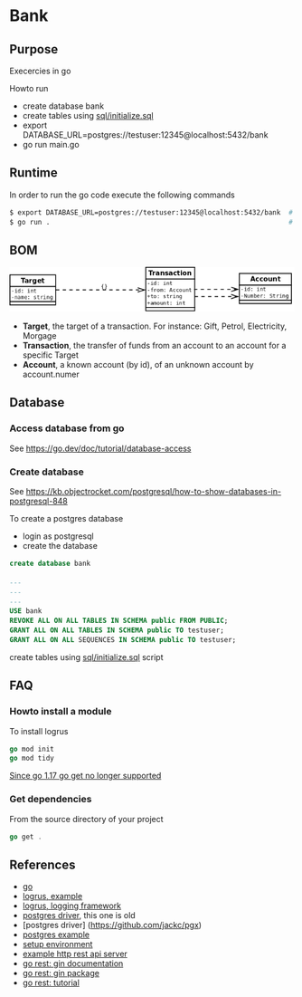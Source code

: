 # Bank

## Purpose
Execercies in go

Howto run
- create database bank
- create tables using [sql/initialize.sql](sql/initialize.sql)
- export DATABASE_URL=postgres://testuser:12345@localhost:5432/bank
- go run main.go
  
## Runtime
In order to run the go code execute the following commands
```bash
$ export DATABASE_URL=postgres://testuser:12345@localhost:5432/bank  # Define database source see [Create database]
$ go run .                                                           # Source is in multiple files
```

## BOM

![Bank model](Bank.png)

- **Target**, the target of a transaction. For instance: Gift, Petrol, Electricity, Morgage
- **Transaction**, the transfer of funds from an account to an account for a specific Target
- **Account**, a known account (by id), of an unknown account by account.numer

## Database
### Access database from go
See https://go.dev/doc/tutorial/database-access

### Create database
See https://kb.objectrocket.com/postgresql/how-to-show-databases-in-postgresql-848 

To create a postgres database
- login as postgresql
- create the database

```sql
create database bank

---
--- 
---
USE bank
REVOKE ALL ON ALL TABLES IN SCHEMA public FROM PUBLIC;
GRANT ALL ON ALL TABLES IN SCHEMA public TO testuser;
GRANT ALL ON ALL SEQUENCES IN SCHEMA public TO testuser;


```
create tables using [sql/initialize.sql](sql/initialize.sql) script



## FAQ
### Howto install a module
To install logrus

```go
go mod init
go mod tidy
```
[Since go 1.17 go get no longer supported](https://go.dev/doc/go-get-install-deprecation)

### Get dependencies
From the source directory of your project
```go
go get .
```

## References
- [go](https://go.dev/)
- [logrus, example](https://golangdocs.com/logging-in-go-logrus-package)
- [logrus, logging framework](https://github.com/Sirupsen/logrus)
- [postgres driver](https://github.com/lib/pq), this one is old
- [postgres driver] (https://github.com/jackc/pgx)
- [postgres example](https://golangdocs.com/golang-postgresql-example)
- [setup environment](https://www.digitalocean.com/community/tutorials/how-to-install-go-and-set-up-a-local-programming-environment-on-ubuntu-18-04)
- [example http rest api server](https://dzone.com/articles/how-to-write-a-http-rest-api-server-in-go-in-minut)
- [go rest: gin documentation](https://gin-gonic.com/docs/)
- [go rest: gin package](https://pkg.go.dev/github.com/gin-gonic/gin)
- [go rest: tutorial](https://go.dev/doc/tutorial/web-service-gin)